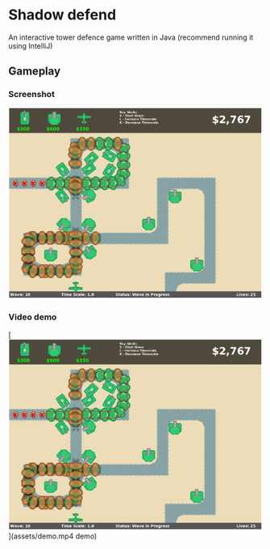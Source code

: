 # Shadow defend
An interactive tower defence game written in Java (recommend running it using IntelliJ)

## Gameplay

### Screenshot
![gameplay](assets/gameplay.png)

### Video demo
[![demo](assets/gameplay.png)](assets/demo.mp4 demo)
